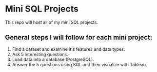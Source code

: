 # Mini SQL Projects

This repo will host all of my mini SQL projects.

## General steps I will follow for each mini project:
1. Find a dataset and examine it's features and data types.
2. Ask 5 interesting questions.
3. Load data into a database (PostgreSQL).
3. Answer the 5 questions using SQL and then visualize with Tableau.
